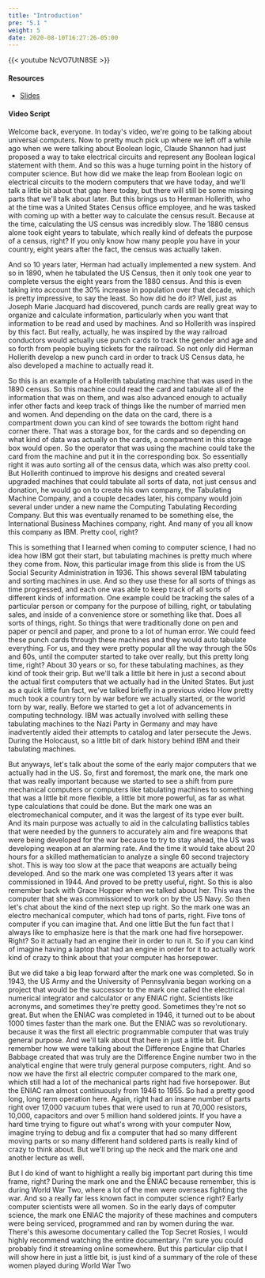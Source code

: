 ```yaml
---
title: "Introduction"
pre: "5.1 "
weight: 5
date: 2020-08-10T16:27:26-05:00
---
```


{{< youtube NcVO7UtN8SE >}}

#### Resources

* [Slides](../slides/5-UniversalComputers.pdf)

#### Video Script

Welcome back, everyone. In today's video, we're going to be talking about universal computers. Now to pretty much pick up where we left off a while ago when we were talking about Boolean logic, Claude Shannon had just proposed a way to take electrical circuits and represent any Boolean logical statement with them. And so this was a huge turning point in the history of computer science. But how did we make the leap from Boolean logic on electrical circuits to the modern computers that we have today, and we'll talk a little bit about that gap here today, but there will still be some missing parts that we'll talk about later. But this brings us to Herman Hollerith, who at the time was a United States Census office employee, and he was tasked with coming up with a better way to calculate the census result. Because at the time, calculating the US census was incredibly slow. The 1880 census alone took eight years to tabulate, which really kind of defeats the purpose of a census, right? If you only know how many people you have in your country, eight years after the fact, the census was actually taken. 

And so 10 years later, Herman had actually implemented a new system. And so in 1890, when he tabulated the US Census, then it only took one year to complete versus the eight years from the 1880 census. And this is even taking into account the 30% increase in population over that decade, which is pretty impressive, to say the least. So how did he do it? Well, just as Joseph Marie Jacquard had discovered, punch cards are really great way to organize and calculate information, particularly when you want that information to be read and used by machines. And so Hollerith was inspired by this fact. But really, actually, he was inspired by the way railroad conductors would actually use punch cards to track the gender and age and so forth from people buying tickets for the railroad. So not only did Herman Hollerith develop a new punch card in order to track US Census data, he also developed a machine to actually read it. 

So this is an example of a Hollerith tabulating machine that was used in the 1890 census. So this machine could read the card and tabulate all of the information that was on them, and was also advanced enough to actually infer other facts and keep track of things like the number of married men and women. And depending on the data on the card, there is a compartment down you can kind of see towards the bottom right hand corner there. That was a storage box, for the cards and so depending on what kind of data was actually on the cards, a compartment in this storage box would open. So the operator that was using the machine could take the card from the machine and put it in the corresponding box. So essentially right it was auto sorting all of the census data, which was also pretty cool. But Hollerith continued to improve his designs and created several upgraded machines that could tabulate all sorts of data, not just census and donation, he would go on to create his own company, the Tabulating Machine Company, and a couple decades later, his company would join several under under a new name the Computing Tabulating Recording Company. But this was eventually renamed to be something else, the International Business Machines company, right. And many of you all know this company as IBM. Pretty cool, right? 

This is something that I learned when coming to computer science, I had no idea how IBM got their start, but tabulating machines is pretty much where they come from. Now, this particular image from this slide is from the US Social Security Administration in 1936. This shows several IBM tabulating and sorting machines in use. And so they use these for all sorts of things as time progressed, and each one was able to keep track of all sorts of different kinds of information. One example could be tracking the sales of a particular person or company for the purpose of billing, right, or tabulating sales, and inside of a convenience store or something like that. Does all sorts of things, right. So things that were traditionally done on pen and paper or pencil and paper, and prone to a lot of human error. We could feed these punch cards through these machines and they would auto tabulate everything. For us, and they were pretty popular all the way through the 50s and 60s, until the computer started to take over really, but this pretty long time, right? About 30 years or so, for these tabulating machines, as they kind of took their grip. But we'll talk a little bit here in just a second about the actual first computers that we actually had in the United States. But just as a quick little fun fact, we've talked briefly in a previous video How pretty much took a country torn by war before we actually started, or the world torn by war, really. Before we started to get a lot of advancements in computing technology. IBM was actually involved with selling these tabulating machines to the Nazi Party in Germany and may have inadvertently aided their attempts to catalog and later persecute the Jews. During the Holocaust, so a little bit of dark history behind IBM and their tabulating machines. 

But anyways, let's talk about the some of the early major computers that we actually had in the US. So, first and foremost, the mark one, the mark one that was really important because we started to see a shift from pure mechanical computers or computers like tabulating machines to something that was a little bit more flexible, a little bit more powerful, as far as what type calculations that could be done. But the mark one was an electromechanical computer, and it was the largest of its type ever built. And its main purpose was actually to aid in the calculating ballistics tables that were needed by the gunners to accurately aim and fire weapons that were being developed for the war because to try to stay ahead, the US was developing weapon at an alarming rate. And the time it would take about 20 hours for a skilled mathematician to analyze a single 60 second trajectory shot. This is way too slow at the pace that weapons are actually being developed. And so the mark one was completed 13 years after it was commissioned in 1944. And proved to be pretty useful, right. So this is also remember back with Grace Hopper when we talked about her. This was the computer that she was commissioned to work on by the US Navy. So then let's chat about the kind of the next step up right. So the mark one was an electro mechanical computer, which had tons of parts, right. Five tons of computer if you can imagine that. And one little But the fun fact that I always like to emphasize here is that the mark one had five horsepower. Right? So it actually had an engine their in order to run it. So if you can kind of imagine having a laptop that had an engine in order for it to actually work kind of crazy to think about that your computer has horsepower. 

<!-- TODO Check name of ENIAC in Video and Script - Update Video -->

But we did take a big leap forward after the mark one was completed. So in 1943, the US Army and the University of Pennsylvania began working on a project that would be the successor to the mark one called the electrical numerical integrator and calculator or any ENIAC right. Scientists like acronyms, and sometimes they're pretty good. Sometimes they're not so great. But when the ENIAC was completed in 1946, it turned out to be about 1000 times faster than the mark one. But the ENIAC was so revolutionary. because it was the first all electric programmable computer that was truly general purpose. And we'll talk about that here in just a little bit. But remember how we were talking about the Difference Engine that Charles Babbage created that was truly are the Difference Engine number two in the analytical engine that were truly general purpose computers, right. And so now we have the first all electric computer compared to the mark one, which still had a lot of the mechanical parts right had five horsepower. But the ENIAC ran almost continuously from 1946 to 1955. So had a pretty good long, long term operation here. Again, right had an insane number of parts right over 17,000 vacuum tubes that were used to run at 70,000 resistors, 10,000, capacitors and over 5 million hand soldered joints. If you have a hard time trying to figure out what's wrong with your computer Now, imagine trying to debug and fix a computer that had so many different moving parts or so many different hand soldered parts is really kind of crazy to think about. But we'll bring up the neck and the mark one and another lecture as well. 

But I do kind of want to highlight a really big important part during this time frame, right? During the mark one and the ENIAC because remember, this is during World War Two, where a lot of the men were overseas fighting the war. And so a really far less known fact in computer science right? Early computer scientists were all women. So in the early days of computer science, the mark one ENIAC the majority of these machines and computers were being serviced, programmed and ran by women during the war. There's this awesome documentary called the Top Secret Rosies, I would highly recommend watching the entire documentary. I'm sure you could probably find it streaming online somewhere. But this particular clip that I will show here in just a little bit, is just kind of a summary of the role of these women played during World War Two